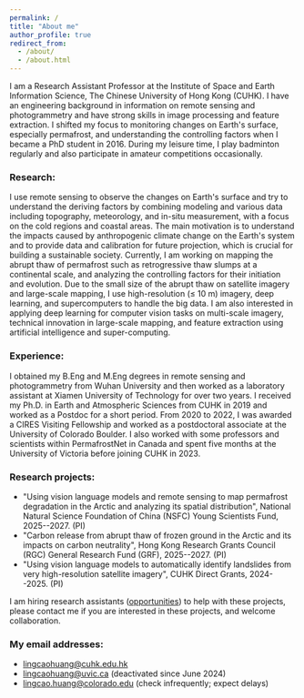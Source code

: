 ```yaml
---
permalink: /
title: "About me"
author_profile: true
redirect_from: 
  - /about/
  - /about.html
---
```


<!---about my research and expertise
 --->
I am a Research Assistant Professor at the Institute of Space and Earth Information Science, The Chinese University of Hong Kong (CUHK). I have an engineering background in information on remote sensing and photogrammetry and have strong skills in image processing and feature extraction. I shifted my focus to monitoring changes on Earth's surface, especially permafrost, and understanding the controlling factors when I became a PhD student in 2016. During my leisure time, I play badminton regularly and also participate in amateur competitions occasionally. 

### Research:
I use remote sensing to observe the changes on Earth's surface and try to understand the deriving factors by combining modeling and various data including topography, meteorology, and in-situ measurement, with a focus on the cold regions and coastal areas. 
The main motivation is to understand the impacts caused by anthropogenic climate change on the Earth's system and to provide data and calibration for future projection, which is crucial for building a sustainable society. 
Currently, I am working on mapping the abrupt thaw of permafrost such as retrogressive thaw slumps at a continental scale, and analyzing the controlling factors for their initiation and evolution. 
Due to the small size of the abrupt thaw on satellite imagery and large-scale mapping, I use high-resolution (≤ 10 m) imagery, deep learning, and supercomputers to handle the big data. 
I am also interested in applying deep learning for computer vision tasks on multi-scale imagery, technical innovation in large-scale mapping, and feature extraction using artificial intelligence and super-computing. 


<!--- especially  focusing on the frozen ground in Tibet and circumpolar regions.
--->
### Experience:  
I obtained my B.Eng and M.Eng degrees in remote sensing and photogrammetry from Wuhan University and then worked as a laboratory assistant at Xiamen University of Technology for over two years. I received my Ph.D. in Earth and Atmospheric Sciences from CUHK in 2019 and worked as a Postdoc for a short period. From 2020 to 2022, I was awarded a CIRES Visiting Fellowship and worked as a postdoctoral associate at the University of Colorado Boulder. I also worked with some professors and scientists within PermafrostNet in Canada and spent five months at the University of Victoria before joining CUHK in 2023. 


<!---how many papers did I published? mentioned award?--->

<!---side projects: rock imagery, glacier, glacier lakes--->

### Research projects:
- "Using vision language models and remote sensing to map permafrost degradation in the Arctic and analyzing its spatial distribution",  National Natural Science Foundation of China (NSFC) Young Scientists Fund, 2025--2027. (PI) 
- "Carbon release from abrupt thaw of frozen ground in the Arctic and its impacts on carbon neutrality", Hong Kong Research Grants Council (RGC) General Research Fund (GRF), 2025--2027. (PI) 
- "Using vision language models to automatically identify landslides from very high-resolution satellite imagery", CUHK Direct Grants, 2024--2025. (PI)

I am hiring research assistants ([opportunities](/lingcaohuang/opportunities)) to help with these projects, please contact me if you are interested in these projects, and welcome collaboration. 

<!---open source prjects--->
### My email addresses: 

- lingcaohuang@cuhk.edu.hk 
- lingcaohuang@uvic.ca (deactivated since June 2024)
- lingcao.huang@colorado.edu (check infrequently; expect delays)
